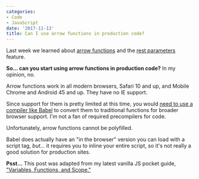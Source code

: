 ```yaml
---
categories:
- Code
- JavaScript
date: '2017-11-13'
title: Can I use arrow functions in production code?
---
```


Last week we learned about [arrow functions](https://gomakethings.com/an-introduction-to-es6-arrow-functions/) and the [rest parameters](https://gomakethings.com/es6-arrow-function-rest-parameters/) feature.

**So... can you start using arrow functions in production code?** In my opinion, no.

Arrow functions work in all modern browsers, Safari 10 and up, and Mobile Chrome and Android 45 and up. They have no IE support.

Since support for them is pretty limited at this time, you would [need to use a compiler like Babel](https://babeljs.io/) to convert them to traditional functions for broader browser support. I'm not a fan of required precompilers for code.

Unfortunately, arrow functions cannot be polyfilled.

Babel does actually have an "in the browser" version you can load with a script tag, *but...* it requires you to inline your entire script, so it's not really a good solution for production sites.

**Psst...** This post was adapted from my latest vanilla JS pocket guide, ["Variables, Functions, and Scope."](https://gomakethings.com/guides/variables-functions-and-scope/)